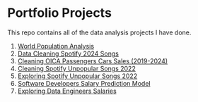 # Portfolio Projects
This repo contains all of the data analysis projects I have done. 

1. [World Population Analysis](world%20population%20analysis)
2. [Data Cleaning Spotify 2024 Songs](data%20cleaning%20spotify%202024%20songs)
3. [Cleaning OICA Passengers Cars Sales (2019-2024)](Cleaning%20OICA%20Passengers%20Cars%20Sales%20(2019-2024))
4. [Cleaning Spotify Unpopular Songs 2022](Cleaning%20Spotify%20Unpopular%20Songs%202022)
5. [Exploring Spotify Unpopular Songs 2022](Exploring%20Unpopular%20Spotify%20Songs%202022)
6. [Software Developers Salary Prediction Model](software_developers_salary_prediction_model)
7. [Exploring Data Engineers Salaries](Exploring%20Data%20Engineers%20Salaries)
